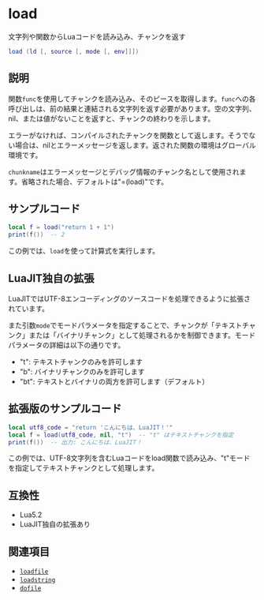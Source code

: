 # load

文字列や関数からLuaコードを読み込み、チャンクを返す

```lua
load (ld [, source [, mode [, env]]])
```

## 説明

関数`func`を使用してチャンクを読み込み、そのピースを取得します。`func`への各呼び出しは、前の結果と連結される文字列を返す必要があります。空の文字列、nil、または値がないことを返すと、チャンクの終わりを示します。

エラーがなければ、コンパイルされたチャンクを関数として返します。そうでない場合は、nilとエラーメッセージを返します。返された関数の環境はグローバル環境です。

`chunkname`はエラーメッセージとデバッグ情報のチャンク名として使用されます。省略された場合、デフォルトは"=(load)"です。

## サンプルコード

```lua
local f = load("return 1 + 1")
print(f())  -- 2
```

この例では、`load`を使って計算式を実行します。

## LuaJIT独自の拡張

LuaJITではUTF-8エンコーディングのソースコードを処理できるように拡張されています。

また引数`mode`でモードパラメータを指定することで、チャンクが「テキストチャンク」または「バイナリチャンク」として処理されるかを制御できます。モードパラメータの詳細は以下の通りです。

- "t": テキストチャンクのみを許可します
- "b": バイナリチャンクのみを許可します
- "bt": テキストとバイナリの両方を許可します（デフォルト）

## 拡張版のサンプルコード

```lua
local utf8_code = "return 'こんにちは、LuaJIT！'"
local f = load(utf8_code, nil, "t")  -- "t" はテキストチャンクを指定
print(f())  -- 出力: こんにちは、LuaJIT！
```

この例では、UTF-8文字列を含むLuaコードをload関数で読み込み、"t"モードを指定してテキストチャンクとして処理します。

## 互換性

- Lua5.2
- LuaJIT独自の拡張あり

## 関連項目

- [`loadfile`](loadfile.md)
- [`loadstring`](loadstring.md)
- [`dofile`](dofile.md)